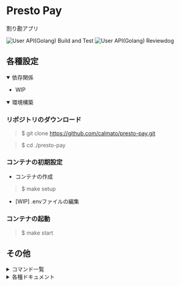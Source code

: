 # Presto Pay

割り勘アプリ

![User API(Golang) Build and Test](https://github.com/calmato/presto-pay/workflows/User%20API(Golang)%20Build%20and%20Test/badge.svg)
![User API(Golang) Reviewdog](https://github.com/calmato/presto-pay/workflows/User%20API(Golang)%20Reviewdog/badge.svg)  

## 各種設定

<details open>
<summary>依存関係</summary>

* WIP
</details>

<details open>
<summary>環境構築</summary>

### リポジトリのダウンロード

> $ git clone https://github.com/calmato/presto-pay.git

> $ cd ./presto-pay

### コンテナの初期設定

* コンテナの作成

> $ make setup

* [WIP] .envファイルの編集

### コンテナの起動

> $ make start

</details>

## その他

<details>
<summary>コマンド一覧</summary>

|     コマンド      |                                                                                        |
| :---------------- | :------------------------------------------------------------------------------------- |
| make setup        | * 初回のみ実行                                                                         |
| make install      | * コンテナ内にライブラリをインストール<br>* ライブラリを更新する際はこのコマンドを使用 |
| make start        | * コンテナの起動                                                                       |
| make stop         | * コンテナの停止                                                                       |
| make logs         | * コンテナのログを取得                                                                 |
| make swagger-open | API仕様書を見る                                                                        |
</details>

<details>
<summary>各種ドキュメント</summary>

* [01_specification](./docs/01_specification/README.md)
* [11_frontend](./docs/11_frontend/README.md)
  * [01_native](./docs/11_frontend/01_native/README.md)
    * [01_design](./docs/11_frontend/01_native/01_design/README.md)
    * [11_ios](./docs/11_frontend/01_native/11_ios/README.md)
    * [12_android](./docs/11_frontend/01_native/12_android/README.md)
  * [02_web](./docs/11_frontend/02_web/README.md)
    * [01_design](./docs/11_frontend/02_web/01_design/README.md)
* [12_backend](./docs/12_backend/README.md)
  * [01_design](./docs/12_backend/01_design/README.md)
  * [11_user](./docs/12_backend/11_user/README.md)
  * [12_calc](./docs/12_backend/12_calc/README.md)
  * [13_payment](./docs/12_backend/13_payment/README.md)
  * [21_swagger](./docs/12_backend/21_swagger/README.md)
* [13_infrastructure](./docs/13_infrastructure/README.md)
  * [01_design](./docs/13_infrastructure/01_design/README.md)
  * [11_gcp](./docs/13_infrastructure/11_gcp/README.md)
  * [12_firebase](./docs/13_infrastructure/12_firebase/README.md)
  * [21_docker](./docs/13_infrastructure/21_docker/README.md)
  * [22_kubernetes](./docs/13_infrastructure/22_kubernetes/README.md)
  * [31_github-actions](./docs/13_infrastructure/31_github-actions/README.md)
  * [32_terraform](./docs/13_infrastructure/32_terraform/README.md)
</details>
